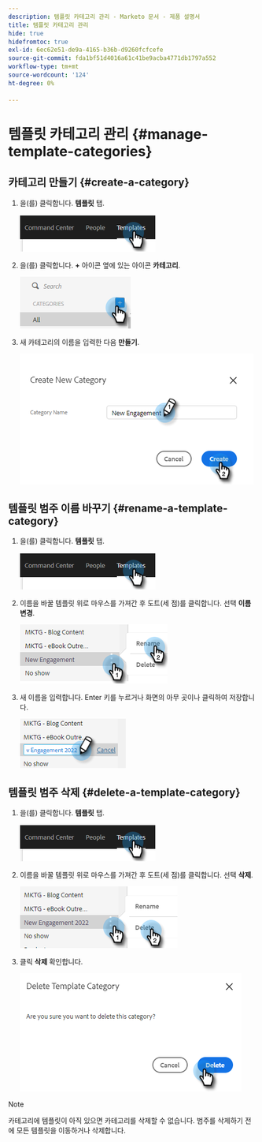 ```yaml
---
description: 템플릿 카테고리 관리 - Marketo 문서 - 제품 설명서
title: 템플릿 카테고리 관리
hide: true
hidefromtoc: true
exl-id: 6ec62e51-de9a-4165-b36b-d9260fcfcefe
source-git-commit: fda1bf51d4016a61c41be9acba4771db1797a552
workflow-type: tm+mt
source-wordcount: '124'
ht-degree: 0%

---
```


# 템플릿 카테고리 관리 {#manage-template-categories}

## 카테고리 만들기 {#create-a-category}

1. 을(를) 클릭합니다. **템플릿** 탭.

   ![](assets/manage-template-categories-1.png)

1. 을(를) 클릭합니다. **+** 아이콘 옆에 있는 아이콘 **카테고리**.

   ![](assets/manage-template-categories-2.png)

1. 새 카테고리의 이름을 입력한 다음 **만들기**.

   ![](assets/manage-template-categories-3.png)

## 템플릿 범주 이름 바꾸기 {#rename-a-template-category}

1. 을(를) 클릭합니다. **템플릿** 탭.

   ![](assets/manage-template-categories-4.png)

1. 이름을 바꿀 템플릿 위로 마우스를 가져간 후 도트(세 점)를 클릭합니다. 선택 **이름 변경**.

   ![](assets/manage-template-categories-5.png)

1. 새 이름을 입력합니다. Enter 키를 누르거나 화면의 아무 곳이나 클릭하여 저장합니다.

   ![](assets/manage-template-categories-6.png)

## 템플릿 범주 삭제 {#delete-a-template-category}

1. 을(를) 클릭합니다. **템플릿** 탭.

   ![](assets/manage-template-categories-7.png)

1. 이름을 바꿀 템플릿 위로 마우스를 가져간 후 도트(세 점)를 클릭합니다. 선택 **삭제**.

   ![](assets/manage-template-categories-8.png)

1. 클릭 **삭제** 확인합니다.

   ![](assets/manage-template-categories-9.png)

>[!NOTE]
>
>카테고리에 템플릿이 아직 있으면 카테고리를 삭제할 수 없습니다. 범주를 삭제하기 전에 모든 템플릿을 이동하거나 삭제합니다.

